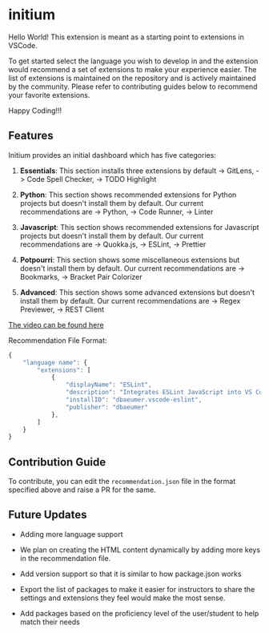 # initium

Hello World! This extension is meant as a starting point to extensions in VSCode.

To get started select the language you wish to develop in and the extension would recommend a set of extensions to make your experience easier. The list of extensions is maintained on the repository and is actively maintained by the community. Please refer to contributing guides below to recommend your favorite extensions.

Happy Coding!!!

## Features

Initium provides an initial dashboard which has five categories:

1. **Essentials**: This section installs three extensions by default -> GitLens, -> Code Spell Checker, -> TODO Highlight 

2. **Python**: This section shows recommended extensions for Python projects but doesn't install them by default. Our current recommendations are -> Python, -> Code Runner, -> Linter

3. **Javascript**: This section shows recommended extensions for Javascript projects but doesn't install them by default. Our current recommendations are -> Quokka.js, -> ESLint, -> Prettier

4. **Potpourri**: This section shows some miscellaneous extensions but doesn't install them by default. Our current recommendations are -> Bookmarks, -> Bracket Pair Colorizer

5. **Advanced**: This section shows some advanced extensions but doesn't install them by default. Our current recommendations are -> Regex Previewer, -> REST Client

[The video can be found here](https://www.youtube.com/watch?v=apTGqv5NMos)

Recommendation File Format:

```javascript
{
    "language name": {
        "extensions": [
            {
                "displayName": "ESLint",
                "description": "Integrates ESLint JavaScript into VS Code.",
                "installID": "dbaeumer.vscode-eslint",
                "publisher": "dbaeumer"
            },
        ]
    }
}
```

## Contribution Guide

To contribute, you can edit the `recommendation.json` file in the format specified above and raise a PR for the same.

## Future Updates

* Adding more language support

* We plan on creating the HTML content dynamically by adding more keys in the recommendation file.

* Add version support so that it is similar to how package.json works

* Export the list of packages to make it easier for instructors to share the settings and extensions they feel would make the most sense.

* Add packages based on the proficiency level of the user/student to help match their needs